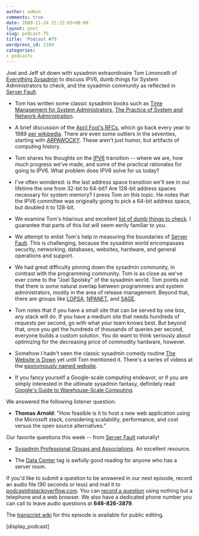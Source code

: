 ```yaml
---
author: admin
comments: true
date: 2009-11-24 21:22:03+00:00
layout: post
slug: podcast-75
title: 'Podcast #75'
wordpress_id: 2184
categories:
- podcasts
---
```


Joel and Jeff sit down with sysadmin extraordinaire Tom Limoncelli of [Everything Sysadmin](http://EverythingSysadmin.com) to discuss IPV6, dumb things for System Administrators to check, and the sysadmin community as reflected in [Server Fault](http://serverfault.com).






  * Tom has written some classic sysadmin books such as [Time Management for System Administrators](http://amazon.com/o/ASIN/0596007833/tomontime-20), [The Practice of System and Network Administration](http://amazon.com/o/ASIN/0321492668/tomontime-20).


  * A brief discussion of the [April Fool's RFCs](http://www.rfchumor.com), which go back every year to 1989 [per wikipedia](http://en.wikipedia.org/wiki/April_Fools%27_Day_RFC). There are even some outliers in the seventies, starting with [ARPAWOCKY](http://tools.ietf.org/html/rfc527). These aren't just humor, but artifacts of computing history.


  * Tom shares his thoughts on the [IPV6](http://en.wikipedia.org/wiki/IPv6) transition -- where we are, how much progress we've made, and some of the practical rationales for going to IPV6. What problem does IPV6 solve for us today?


  * I've often wondered: is the last address space transition we'll see in our lifetime the one from 32-bit to 64-bit? Are 128-bit address spaces necessary for system memory? I press Tom on this topic. He notes that the IPV6 committee was originally going to pick a 64-bit address space, but doubled it to 128-bit.


  * We examine Tom's hilarious and excellent [list of dumb things to check](http://whatexit.org/tal/mywritings/dumb-things-to-check.html). I guarantee that parts of this list will seem eerily familiar to you.


  * We attempt to enlist Tom's help in measuring the boundaries of [Server Fault](http://serverfault.com). This is challenging, because the sysadmin world encompasses security, networking, databases, websites, hardware, and general operations and support.


  * We had great difficulty pinning down the sysadmin community, in contrast with the programming community. Tom is as close as we've ever come to the "Joel Spolsky" of the sysadmin world. Tom points out that there is some natural overlap between programmers and system administrators, mostly in the area of release management. Beyond that, there are groups like [LOPSA](http://lopsa.org/), [NPANET](http://www.npanet.org/), and [SAGE](http://www.sage.org/).


  * Tom notes that if you have a small site that can be served by one box, any stack will do. If you have a medium site that needs hundreds of requests per second, go with what your team knows best. But beyond that, once you get the hundreds of thousands of queries per second, everyone builds a custom solution. You do want to think seriously about optimizing for the decreasing price of commodity hardware, however.  



  * Somehow I hadn't seen the classic sysadmin comedy routine [The Website is Down](http://www.youtube.com/watch?v=N38a5ja26xY&fmt=18) yet until Tom mentioned it. There's a series of videos at the [eponymously named website](http://www.thewebsiteisdown.com/).


  * If you fancy yourself a Google-scale computing endeavor, or if you are simply interested in the ultimate sysadmin fantasy, definitely read [Google's Guide to Warehouse-Scale Computing](http://www.morganclaypool.com/doi/pdf/10.2200/S00193ED1V01Y200905CAC006).




We answered the following listener question:






  * **Thomas Arnold**: "How feasible is it to host a new web application using the Microsoft stack, considering scalability, performance, and cost versus the open source alternatives."  





Our favorite questions this week -- from [Server Fault](http://serverfault.com) naturally!






  * [](http://superuser.com/questions/52671/how-do-i-create-unicode-smilies-like)[Sysadmin Professional Groups and Associations](http://serverfault.com/questions/20356/professional-groups-and-associations). An excellent resource.


  * The [Data Center](http://serverfault.com/questions/tagged/data-center) tag is awfully good reading for anyone who has a server room.




If you'd like to submit a question to be answered in our next episode, record an audio file (90 seconds or less) and mail it to [podcast@stackoverflow.com](mailto:podcast@stackoverflow.com). You can [record a question](http://blog.stackoverflow.com/index.php/2008/05/recording-podcast-questions-using-your-telephone/) using nothing but a telephone and a web browser. We also have a dedicated phone number you can call to leave audio questions at **646-826-3879**.






The [transcript wiki](https://stackoverflow.fogbugz.com/default.asp?W29099) for this episode is available for public editing.





[display_podcast]

